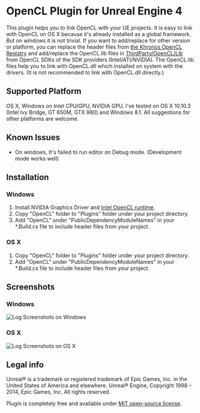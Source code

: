 OpenCL Plugin for Unreal Engine 4
=============
This plugin helps you to link OpenCL with your UE projects.
It is easy to link with OpenCL on OS X because it's already installed as a global framework.
But on windows it is not trivial. If you want to add/replace for other version or platform, you can replace the header files from [the Khronos OpenCL Registry](https://www.khronos.org/registry/cl/) and add/replace the OpenCL.lib files in [ThirdParty/OpenCL/Lib](https://github.com/kwonoh/OpenCL-UE4Plugin/tree/master/OpenCL/ThirdParty/OpenCL/Lib) from OpenCL SDKs of the SDK providers (Intel/ATI/NVIDIA).
The OpenCL.lib files help you to link with OpenCL.dll which installed on system with the drivers.
(It is not recommended to link with OpenCL.dll directly.)

Supported Platform
----------------------

OS X, Windows on Intel CPU/GPU, NVIDIA GPU.
I've tested on OS X 10.10.3 (Intel Ivy Bridge, GT 650M, GTX 980) and Windows 8.1.
All suggestions for other platforms are welcome.

Known Issues
----------------------
* On windows, It's failed to run editor on Debug mode. (Development mode works well)


Installation
----------------------

### Windows

1. Install NVIDIA Graphics Driver and [Intel OpenCL runtime](https://software.intel.com/en-us/articles/opencl-drivers).
2. Copy "OpenCL" folder to "Plugins" folder under your project directory.
3. Add "OpenCL" under "PublicDependencyModuleNames" in your *.Build.cs file to include header files from your project.

### OS X

1. Copy "OpenCL" folder to "Plugins" folder under your project directory.
2. Add "OpenCL" under "PublicDependencyModuleNames" in your *.Build.cs file to include header files from your project.

Screenshots
----------------------

### Windows
![Log Screenshots on Windows](https://raw.githubusercontent.com/kwonoh/OpenCL-UE4Plugin/gh-pages/images/opencl-ue4plugin-log-win.png)

### OS X
![Log Screenshots on OS X](https://raw.githubusercontent.com/kwonoh/OpenCL-UE4Plugin/gh-pages/images/opencl-ue4plugin-log-osx.png)

Legal info
----------------------

Unreal® is a trademark or registered trademark of Epic Games, Inc. in the United States of America and elsewhere. Unreal® Engine, Copyright 1998 – 2014, Epic Games, Inc. All rights reserved.

Plugin is completely free and available under [MIT open-source license](LICENSE).
